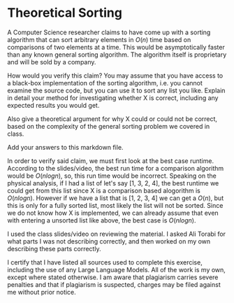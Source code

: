 # Theoretical Sorting

A Computer Science researcher claims to have come up with a sorting algorithm
that can sort arbitrary elements in $O(n)$ time based on comparisons of two
elements at a time. This would be asymptotically faster than any known general
sorting algorithm. The algorithm itself is proprietary and will be sold by a
company.

How would you verify this claim? You may assume that you have access to a
black-box implementation of the sorting algorithm, i.e. you cannot examine the
source code, but you can use it to sort any list you like. Explain in detail
your method for investigating whether X is correct, including any expected
results you would get.

Also give a theoretical argument for why X could or could not be correct, based
on the complexity of the general sorting problem we covered in class.

Add your answers to this markdown file.

In order to verify said claim, we must first look at the best case runtime. According to the slides/video, the best run time
for a comparison algorithm would be $O(nlogn)$, so, this run time would be incorrect. Speaking on the physical analysis, if I had a list of let's say [1, 3, 2, 4],
the best runtime we could get from this list since X is a comparison based alogorithm is $O(nlogn)$. However if we have a list that is [1, 2, 3, 4] we can get 
a $O(n)$, but this is only for a fully sorted list, most likely the list will not be sorted. Since we do not know how X is implemented, we can already assume that even
with entering a unsorted list like above, the best case is $O(nlogn)$. 

I used the class slides/video on reviewing the material. I asked Ali Torabi for what parts I was not describing correctly, and then worked on my own describing these 
parts correctly.

I certify that I have listed all sources used to complete this exercise, including the use of any Large Language Models. All of the work is my own, except where stated otherwise. I am aware that plagiarism carries severe penalties and that if plagiarism is suspected, charges may be filed against me without prior notice.
